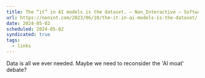 ```yaml
---
title: The “it” in AI models is the dataset. – Non_Interactive – Software & ML
url: https://nonint.com/2023/06/10/the-it-in-ai-models-is-the-dataset/
date: 2024-05-02
scheduled: 2024-05-02
syndicated: true
tags:
  - links
---
```


Data is all we ever needed. Maybe we need to reconsider the 'AI moat' debate?
